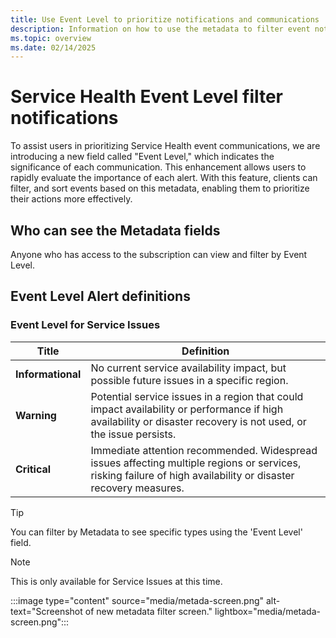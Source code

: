 ```yaml
---
title: Use Event Level to prioritize notifications and communications
description: Information on how to use the metadata to filter event notifications.
ms.topic: overview
ms.date: 02/14/2025
---
```

# Service Health Event Level filter notifications

To assist users in prioritizing Service Health event communications, we are introducing a new field called "Event Level," which indicates the significance of each communication. This enhancement allows users to rapidly evaluate the importance of each alert. With this feature, clients can filter, and sort events based on this metadata, enabling them to prioritize their actions more effectively.

## Who can see the Metadata fields
Anyone who has access to the subscription can view and filter by Event Level.

## Event Level Alert definitions
### Event Level for Service Issues

|Title|Definition|
|-----|-----|
|**Informational**|No current service availability impact, but possible future issues in a specific region.|
|**Warning**|Potential service issues in a region that could impact availability or performance if high availability or disaster recovery is not used, or the issue persists.|
|**Critical**|Immediate attention recommended. Widespread issues affecting multiple regions or services, risking failure of high availability or disaster recovery measures.|

>[!Tip] 
>You can filter by Metadata to see specific types using the 'Event Level' field.

>[!NOTE] 
>This is only available for Service Issues at this time.
>

:::image type="content" source="media/metada-screen.png" alt-text="Screenshot of new metadata filter screen." lightbox="media/metada-screen.png":::